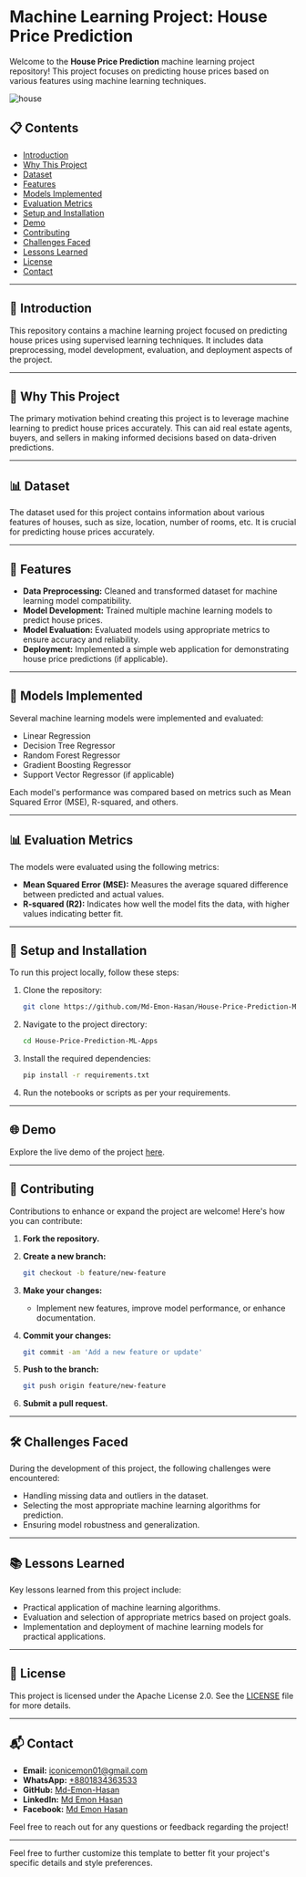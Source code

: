 # Machine Learning Project: House Price Prediction

Welcome to the **House Price Prediction** machine learning project repository! This project focuses on predicting house prices based on various features using machine learning techniques.

![house](https://github.com/user-attachments/assets/a4130fa1-1ff7-4285-9799-a49069e67c6b)

## 📋 Contents

- [Introduction](#introduction)
- [Why This Project](#why-this-project)
- [Dataset](#dataset)
- [Features](#features)
- [Models Implemented](#models-implemented)
- [Evaluation Metrics](#evaluation-metrics)
- [Setup and Installation](#setup-and-installation)
- [Demo](#demo)
- [Contributing](#contributing)
- [Challenges Faced](#challenges-faced)
- [Lessons Learned](#lessons-learned)
- [License](#license)
- [Contact](#contact)

---

## 📖 Introduction

This repository contains a machine learning project focused on predicting house prices using supervised learning techniques. It includes data preprocessing, model development, evaluation, and deployment aspects of the project.

---

## 🎯 Why This Project

The primary motivation behind creating this project is to leverage machine learning to predict house prices accurately. This can aid real estate agents, buyers, and sellers in making informed decisions based on data-driven predictions.

---

## 📊 Dataset

The dataset used for this project contains information about various features of houses, such as size, location, number of rooms, etc. It is crucial for predicting house prices accurately.

---

## 🌟 Features

- **Data Preprocessing:** Cleaned and transformed dataset for machine learning model compatibility.
- **Model Development:** Trained multiple machine learning models to predict house prices.
- **Model Evaluation:** Evaluated models using appropriate metrics to ensure accuracy and reliability.
- **Deployment:** Implemented a simple web application for demonstrating house price predictions (if applicable).

---

## 🧠 Models Implemented

Several machine learning models were implemented and evaluated:

- Linear Regression
- Decision Tree Regressor
- Random Forest Regressor
- Gradient Boosting Regressor
- Support Vector Regressor (if applicable)

Each model's performance was compared based on metrics such as Mean Squared Error (MSE), R-squared, and others.

---

## 📊 Evaluation Metrics

The models were evaluated using the following metrics:

- **Mean Squared Error (MSE):** Measures the average squared difference between predicted and actual values.
- **R-squared (R2):** Indicates how well the model fits the data, with higher values indicating better fit.

---

## 🚀 Setup and Installation

To run this project locally, follow these steps:

1. Clone the repository:

   ```bash
   git clone https://github.com/Md-Emon-Hasan/House-Price-Prediction-ML-Apps.git
   ```

2. Navigate to the project directory:

   ```bash
   cd House-Price-Prediction-ML-Apps
   ```

3. Install the required dependencies:

   ```bash
   pip install -r requirements.txt
   ```

4. Run the notebooks or scripts as per your requirements.

---

## 🌐 Demo

Explore the live demo of the project [here](https://house-price-prediction-ml-apps.onrender.com/).

---

## 🤝 Contributing

Contributions to enhance or expand the project are welcome! Here's how you can contribute:

1. **Fork the repository.**
2. **Create a new branch:**

   ```bash
   git checkout -b feature/new-feature
   ```

3. **Make your changes:**

   - Implement new features, improve model performance, or enhance documentation.

4. **Commit your changes:**

   ```bash
   git commit -am 'Add a new feature or update'
   ```

5. **Push to the branch:**

   ```bash
   git push origin feature/new-feature
   ```

6. **Submit a pull request.**

---

## 🛠️ Challenges Faced

During the development of this project, the following challenges were encountered:

- Handling missing data and outliers in the dataset.
- Selecting the most appropriate machine learning algorithms for prediction.
- Ensuring model robustness and generalization.

---

## 📚 Lessons Learned

Key lessons learned from this project include:

- Practical application of machine learning algorithms.
- Evaluation and selection of appropriate metrics based on project goals.
- Implementation and deployment of machine learning models for practical applications.

---

## 📄 License

This project is licensed under the Apache License 2.0. See the [LICENSE](LICENSE) file for more details.

---

## 📬 Contact

- **Email:** [iconicemon01@gmail.com](mailto:iconicemon01@gmail.com)
- **WhatsApp:** [+8801834363533](https://wa.me/8801834363533)
- **GitHub:** [Md-Emon-Hasan](https://github.com/Md-Emon-Hasan)
- **LinkedIn:** [Md Emon Hasan](https://www.linkedin.com/in/md-emon-hasan)
- **Facebook:** [Md Emon Hasan](https://www.facebook.com/mdemon.hasan2001/)

Feel free to reach out for any questions or feedback regarding the project!

---

Feel free to further customize this template to better fit your project's specific details and style preferences.
